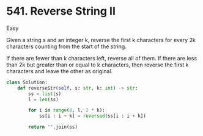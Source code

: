 # 541. Reverse String II

Easy

Given a string s and an integer k, reverse the first k characters for every 2k characters counting from the start of the string.

If there are fewer than k characters left, reverse all of them. If there are less than 2k but greater than or equal to k characters, then reverse the first k characters and leave the other as original.

```python
class Solution:
    def reverseStr(self, s: str, k: int) -> str:
        ss = list(s)
        l = len(ss)

        for i in range(0, l, 2 * k):
            ss[i : i + k] = reversed(ss[i : i + k])

        return "".join(ss)
```

